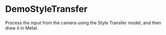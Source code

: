 # DemoStyleTransfer

Process the input from the camera using the Style Transfer model, and then draw it in Metal.
